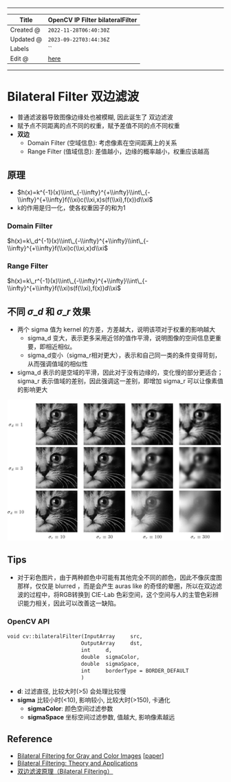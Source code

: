 -----

| Title     | OpenCV IP Filter bilateralFilter                      |
| --------- | ----------------------------------------------------- |
| Created @ | `2022-11-28T06:40:30Z`                                |
| Updated @ | `2023-09-22T03:44:36Z`                                |
| Labels    | \`\`                                                  |
| Edit @    | [here](https://github.com/junxnone/aiwiki/issues/317) |

-----

# Bilateral Filter 双边滤波

  - 普通滤波器导致图像边缘处也被模糊, 因此诞生了 双边滤波
  - 赋予点不同距离的点不同的权重，赋予差值不同的点不同权重
  - **双边**
      - Domain Filter (空域信息): 考虑像素在空间距离上的关系
      - Range Filter (值域信息): 差值越小，边缘的概率越小，权重应该越高

## 原理

  - $h(x)=k^{-1}(x)\\int\_{-\\infty}^{+\\infty}\\int\_{-\\infty}^{+\\infty}f(\\xi)c(\\xi,x)s(f(\\xi),f(x))d\\xi$
  - k的作用是归一化，使各权重因子的和为1

### Domain Filter

$h(x)=k\_d^{-1}(x)\\int\_{-\\infty}^{+\\infty}\\int\_{-\\infty}^{+\\infty}f(\\xi)c(\\xi,x)d\\xi$

### Range Filter

$h(x)=k\_r^{-1}(x)\\int\_{-\\infty}^{+\\infty}\\int\_{-\\infty}^{+\\infty}f(\\xi)s(f(\\xi),f(x))d\\xi$

## 不同 $σ\_d$ 和 $σ\_r$ 效果

  - 两个 sigma 值为 kernel 的方差，方差越大，说明该项对于权重的影响越大
      - sigma\_d 变大，表示更多采用近邻的值作平滑，说明图像的空间信息更重要，即相近相似。
      - sigma\_d变小（sigma\_r相对更大），表示和自己同一类的条件变得苛刻，从而强调值域的相似性
  - sigma\_d 表示的是空域的平滑，因此对于没有边缘的，变化慢的部分更适合；sigma\_r 表示值域的差别，因此强调这一差别，即增加
    sigma\_r 可以让像素值的影响更大

![image](media/8de212fcd43f13c2184c939d0ea6cb1ab6e65afd.png)

## Tips

  - 对于彩色图片，由于两种颜色中可能有其他完全不同的颜色，因此不像灰度图那样，仅仅是 blurred ，而是会产生 auras like
    的奇怪的晕圈，所以在双边滤波的过程中，将RGB转换到 CIE-Lab
    色彩空间，这个空间与人的主管色彩辨识能力相关，因此可以改善这一缺陷。

### OpenCV API

``` 
void cv::bilateralFilter(InputArray     src,
                        OutputArray     dst,
                        int     d,
                        double  sigmaColor,
                        double  sigmaSpace,
                        int     borderType = BORDER_DEFAULT 
                        )   
```

  - **d**: 过滤直径, 比较大时(\>5) 会处理比较慢
  - **sigma** 比较小时(\<10), 影响较小, 比较大时(\>150), 卡通化
      - **sigmaColor**: 颜色空间过滤参数
      - **sigmaSpace** 坐标空间过滤参数, 值越大, 影响像素越远

## Reference

  - [Bilateral Filtering for Gray and Color
    Images](https://homepages.inf.ed.ac.uk/rbf/CVonline/LOCAL_COPIES/MANDUCHI1/Bilateral_Filtering.html)
    \[[paper](https://users.soe.ucsc.edu/~manduchi/Papers/ICCV98.pdf)\]
  - [Bilateral Filtering: Theory and
    Applications](https://people.csail.mit.edu/sparis/publi/2009/fntcgv/Paris_09_Bilateral_filtering.pdf)
  - [双边滤波原理（Bilateral
    Filtering）](https://zhuanlan.zhihu.com/p/161665205)
